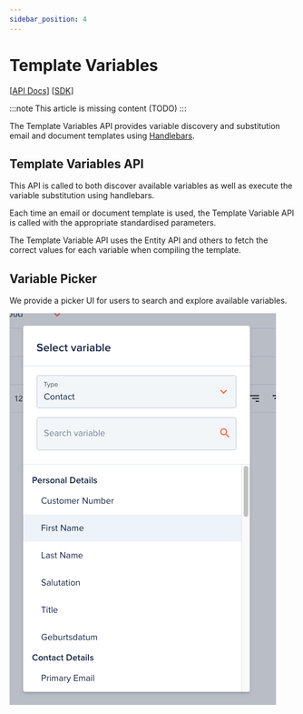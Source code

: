 ```yaml
---
sidebar_position: 4
---
```


# Template Variables

[[API Docs](/api/template-variables)]
[[SDK](https://www.npmjs.com/package/@epilot/template-variables-client)]

:::note
This article is missing content (TODO)
:::

The Template Variables API provides variable discovery and substitution email and document templates using [Handlebars](https://handlebarsjs.com/).

## Template Variables API

This API is called to both discover available variables as well as execute the variable substitution using handlebars.

Each time an email or document template is used, the Template Variable API is called with the appropriate standardised parameters.

The Template Variable API uses the Entity API and others to fetch the correct values for each variable when compiling the template.

## Variable Picker

We provide a picker UI for users to search and explore available variables.

![Variable Picker UI](../../static/img/variable-picker.png)
